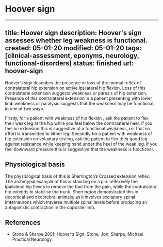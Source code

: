 # Hoover sign
---
title: Hoover sign
description: Hoover's sign assesses whether leg weakness is functional.
created: 05-01-20
modified: 05-01-20
tags: [clinical-assessment, eponyms, neurology, functional-disorders]
status: finished
url: hoover-sign
---

Hoover’s sign describes the presence or loss of the normal reflex of contralateral hip 	extension on active ipsilateral hip flexion.
Loss of this contralateral extension suggests weakness or paresis of hip extension. Presence of this contralateral extension in a patient presenting with lower limb weakness or paralysis suggests that the weakness may be functional, in one of two ways. 

Firstly, for a patient with weakness of hip flexion , ask the patient to flex their weak leg at the hip while you feel below the contralateral heel. If you feel no extension this is suggestive of a functional weakness, i.e. that no effort is transmitted to either leg. Secondly for a patient with weakness of hip extension on voluntary testing, ask the patient to flex their good leg against resistance while keeping hand under the heel of the weak leg. If you feel downward pressure this is suggestive that the weakness is functional.


## Physiological basis

The physiological basis of this is Sherrington’s Crossed extension reflex. The archetypal example of this is standing on a pin: reflexively the ipailateral hip flexes to remove the foot from the pain, while the contralateral hip extends to stabilise the trunk.  Sherrington demonstrated this in decortical and decerebral animals, as it involves excitatory spinal imterneurons which traverse multiple spinal levels before producing an antagonistic contraction in the opposite limb.


## References

* Stone & Sharpe 2001: Hoover’s Sign. Stone, Jon; Sharpe, Michael. Practical Neurology.

<!-- {BearID:205E1623-BC5E-4AA8-858C-2CCCFCBF924E-3674-000002EC1FCA3D78} -->
